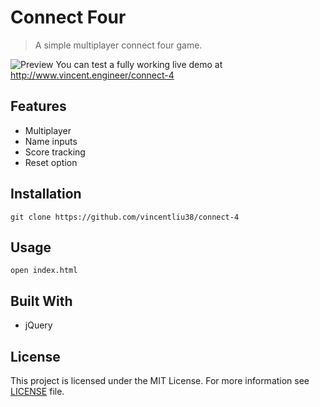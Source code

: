 # Connect Four
>A simple multiplayer connect four game.

![Preview](http://www.vincent.engineer/assets/images/connect4.gif)
You can test a fully working live demo at http://www.vincent.engineer/connect-4

## Features
- Multiplayer
- Name inputs
- Score tracking
- Reset option

## Installation
```git clone https://github.com/vincentliu38/connect-4```

## Usage
```open index.html```

## Built With
- jQuery

## License
This project is licensed under the MIT License. For more information see [LICENSE](https://github.com/vincentliu38/connect-4/blob/gh-pages/LICENSE) file.
